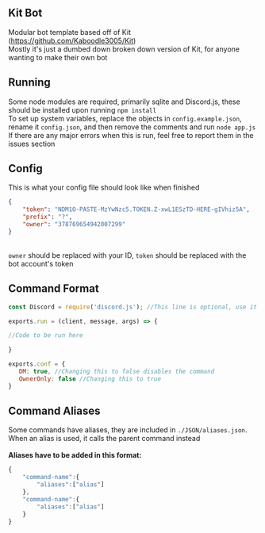  ## Kit Bot
Modular bot template based off of Kit (https://github.com/Kaboodle3005/Kit)<br/>
Mostly it's just a dumbed down broken down version of Kit, for anyone wanting to make their own bot

 ## Running
Some node modules are required, primarily sqlite and Discord.js, these should be installed upon running `npm install`<br/>
To set up system variables, replace the objects in `config.example.json`, rename it `config.json`, and then remove the comments and run `node app.js`<br/>
If there are any major errors when this is run, feel free to report them in the issues section

 ## Config
This is what your config file should look like when finished
```json
{
    "token": "NDM1O-PASTE-MzYwNzc5.TOKEN.Z-xwL1ESzTD-HERE-gIVhiz5A",
    "prefix": "?",
    "owner": "378769654942007299"
}
```
<br/>`owner` should be replaced with your ID, `token` should be replaced with the bot account's token

 ## Command Format

 ```js
const Discord = require('discord.js'); //This line is optional, use it if you want to use rich embeds

exports.run = (client, message, args) => {

//Code to be run here

}

exports.conf = {
    DM: true, //Changing this to false disables the command
    OwnerOnly: false //Changing this to true 
}
 ```

 ## Command Aliases
Some commands have aliases, they are included in `./JSON/aliases.json`.<br/>
When an alias is used, it calls the parent command instead<br/>
<br/>
**Aliases have to be added in this format:**
```js
{
    "command-name":{
        "aliases":["alias"]
    },
    "command-name":{
        "aliases":["alias"]
    }
}
```